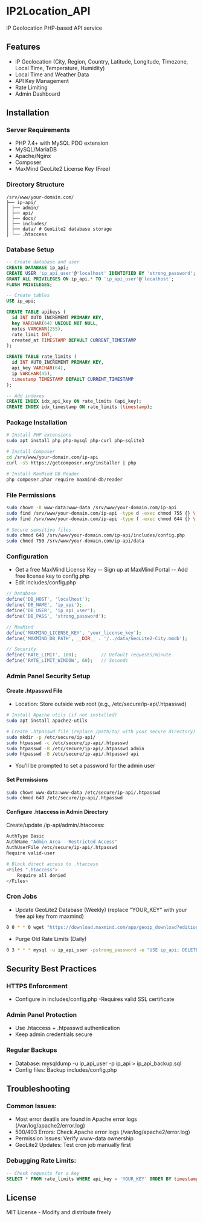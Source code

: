 # IP2Location_API
IP Geolocation PHP-based API service

## Features
- IP Geolocation (City, Region, Country, Latitude, Longitude, Timezone, Local Time, Temperature, Humidity)
- Local Time and Weather Data
- API Key Management
- Rate Limiting
- Admin Dashboard

## Installation

### Server Requirements
- PHP 7.4+ with MySQL PDO extension
- MySQL/MariaDB
- Apache/Nginx
- Composer
- MaxMind GeoLite2 License Key (Free)

### Directory Structure
``` Structure
/srv/www/your-domain.com/
├── ip-api/
│ ├── admin/
│ ├── api/
│ ├── docs/
│ ├── includes/
│ ├── data/ # GeoLite2 database storage
│ └── .htaccess
```


### Database Setup
```sql
-- Create database and user
CREATE DATABASE ip_api;
CREATE USER 'ip_api_user'@'localhost' IDENTIFIED BY 'strong_password';
GRANT ALL PRIVILEGES ON ip_api.* TO 'ip_api_user'@'localhost';
FLUSH PRIVILEGES;

-- Create tables
USE ip_api;

CREATE TABLE apikeys (
  id INT AUTO_INCREMENT PRIMARY KEY,
  key VARCHAR(64) UNIQUE NOT NULL,
  notes VARCHAR(255),
  rate_limit INT,
  created_at TIMESTAMP DEFAULT CURRENT_TIMESTAMP
);

CREATE TABLE rate_limits (
  id INT AUTO_INCREMENT PRIMARY KEY,
  api_key VARCHAR(64),
  ip VARCHAR(45),
  timestamp TIMESTAMP DEFAULT CURRENT_TIMESTAMP
);

-- Add indexes
CREATE INDEX idx_api_key ON rate_limits (api_key);
CREATE INDEX idx_timestamp ON rate_limits (timestamp);
```

### Package Installation

```bash
# Install PHP extensions
sudo apt install php php-mysql php-curl php-sqlite3

# Install Composer
cd /srv/www/your-domain.com/ip-api
curl -sS https://getcomposer.org/installer | php

# Install MaxMind DB Reader
php composer.phar require maxmind-db/reader
```

### File Permissions
``` bash
sudo chown -R www-data:www-data /srv/www/your-domain.com/ip-api
sudo find /srv/www/your-domain.com/ip-api -type d -exec chmod 755 {} \;
sudo find /srv/www/your-domain.com/ip-api -type f -exec chmod 644 {} \;

# Secure sensitive files
sudo chmod 640 /srv/www/your-domain.com/ip-api/includes/config.php
sudo chmod 750 /srv/www/your-domain.com/ip-api/data
```

### Configuration

- Get a free MaxMind License Key
  -- Sign up at MaxMind Portal
	-- Add free license key to config.php
- Edit includes/config.php
``` php
// Database
define('DB_HOST', 'localhost');
define('DB_NAME', 'ip_api');
define('DB_USER', 'ip_api_user');
define('DB_PASS', 'strong_password');

// MaxMind
define('MAXMIND_LICENSE_KEY', 'your_license_key');
define('MAXMIND_DB_PATH', __DIR__ . '/../data/GeoLite2-City.mmdb');

// Security
define('RATE_LIMIT', 100);         // Default requests/minute
define('RATE_LIMIT_WINDOW', 60);   // Seconds

```
### Admin Panel Security Setup
#### Create .htpasswd File
- Location: Store outside web root (e.g., /etc/secure/ip-api/.htpasswd)
``` bash
# Install Apache utils (if not installed)
sudo apt install apache2-utils

# Create .htpasswd file (replace /path/to/ with your secure directory)
sudo mkdir -p /etc/secure/ip-api/
sudo htpasswd -c /etc/secure/ip-api/.htpasswd
sudo htpasswd -B /etc/secure/ip-api/.htpasswd admin
sudo htpasswd -B /etc/secure/ip-api/.htpasswd api
```
- You’ll be prompted to set a password for the admin user
#### Set Permissions
``` bash
sudo chown www-data:www-data /etc/secure/ip-api/.htpasswd
sudo chmod 640 /etc/secure/ip-api/.htpasswd
```
#### Configure .htaccess in Admin Directory
Create/update /ip-api/admin/.htaccess:
``` bash
AuthType Basic
AuthName "Admin Area - Restricted Access"
AuthUserFile /etc/secure/ip-api/.htpasswd
Require valid-user

# Block direct access to .htaccess
<Files ".htaccess">
    Require all denied
</Files>
```

### Cron Jobs
- Update GeoLite2 Database (Weekly) (replace "YOUR_KEY" with your free api key from maxmind)
``` bash
0 0 * * 0 wget "https://download.maxmind.com/app/geoip_download?edition_id=GeoLite2-City&license_key=YOUR_KEY&suffix=tar.gz" -O /path/to/ip-api/data/geolite.tar.gz && tar -xzf /path/to/ip-api/data/geolite.tar.gz --strip-components=1 -C /path/to/ip-api/data/GeoLite2-City.mmdb
```
- Purge Old Rate Limits (Daily)
```bash
0 3 * * * mysql -u ip_api_user -pstrong_password -e "USE ip_api; DELETE FROM rate_limits WHERE timestamp < NOW() - INTERVAL 7 DAY;"
```
## Security Best Practices
### HTTPS Enforcement
- Configure in includes/config.php
-Requires valid SSL certificate
### Admin Panel Protection
- Use .htaccess + .htpasswd authentication
- Keep admin credentials secure
### Regular Backups
- Database: mysqldump -u ip_api_user -p ip_api > ip_api_backup.sql
- Config files: Backup includes/config.php

## Troubleshooting
### Common Issues:
 - Most error deatils are found in Apache error logs (/var/log/apache2/error.log)
 - 500/403 Errors: Check Apache error logs (/var/log/apache2/error.log)
 - Permission Issues: Verify www-data ownership
 - GeoLite2 Updates: Test cron job manually first

### Debugging Rate Limits:
``` sql
-- Check requests for a key
SELECT * FROM rate_limits WHERE api_key = 'YOUR_KEY' ORDER BY timestamp DESC;
```

## License
MIT License - Modify and distribute freely
